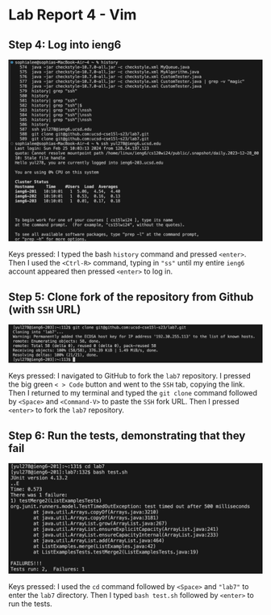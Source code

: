 # Lab Report 4 - Vim
## Step 4: Log into ieng6
![Image](lab4(1).png)

Keys pressed: I typed the bash ```history``` command and pressed ```<enter>```. Then I used the ```<Ctrl-R>``` command, typing in ```"ss"``` until my entire ```ieng6``` account appeared then pressed ```<enter>``` to log in. 


## Step 5: Clone fork of the repository from Github (with ```SSH``` URL)
![Image](lab4(2).png)

Keys pressed: I navigated to GitHub to fork the ```lab7``` repository. I pressed the big green ```< > Code``` button and went to the ```SSH``` tab, copying the link. Then I returned to my terminal and typed the ```git clone``` command followed by ```<Space>``` and ```<Command-V>``` to paste the ```SSH``` fork URL. Then I pressed ```<enter>``` to fork the ```lab7``` repository.

## Step 6: Run the tests, demonstrating that they fail
![Image](lab4(3).png)

Keys pressed: I used the ```cd``` command followed by ```<Space>``` and ```"lab7"``` to enter the ```lab7``` directory. Then I typed ```bash test.sh``` followed by ```<enter>``` to run the tests. 





